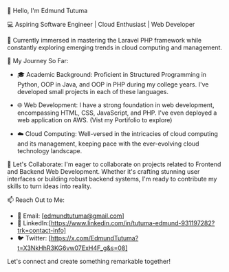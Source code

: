 👋 Hello, I'm Edmund Tutuma

💻 Aspiring Software Engineer | Cloud Enthusiast | Web Developer

🌱 Currently immersed in mastering the Laravel PHP framework while constantly exploring emerging trends in cloud computing and management.

🚀 My Journey So Far:
- 🎓 Academic Background: Proficient in Structured Programming in Python, OOP in Java, and OOP in PHP during my college years. I've developed small projects in each of these languages.

- 🌐 Web Development: I have a strong foundation in web development, encompassing HTML, CSS, JavaScript, and PHP. I've even deployed a web application on AWS. (Vist my Portifolio to explore)

- ☁️ Cloud Computing: Well-versed in the intricacies of cloud computing and its management, keeping pace with the ever-evolving cloud technology landscape.

💬 Let's Collaborate:
I'm eager to collaborate on projects related to Frontend and Backend Web Development. Whether it's crafting stunning user interfaces or building robust backend systems, I'm ready to contribute my skills to turn ideas into reality.

📫 Reach Out to Me:
- 📧 Email: [edmundtutuma@gmail.com]
- 💼 LinkedIn:[https://www.linkedin.com/in/tutuma-edmund-931197282?trk=contact-info]
- 🐦 Twitter: [https://x.com/EdmundTutuma?t=X3NkHhR3KG6vw07ExH4F_g&s=08]

Let's connect and create something remarkable together!
